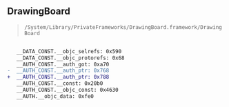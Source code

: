 ## DrawingBoard

> `/System/Library/PrivateFrameworks/DrawingBoard.framework/DrawingBoard`

```diff

   __DATA_CONST.__objc_selrefs: 0x590
   __DATA_CONST.__objc_protorefs: 0x68
   __AUTH_CONST.__auth_got: 0xa70
-  __AUTH_CONST.__auth_ptr: 0x768
+  __AUTH_CONST.__auth_ptr: 0x788
   __AUTH_CONST.__const: 0x20b0
   __AUTH_CONST.__objc_const: 0x4630
   __AUTH.__objc_data: 0xfe0

```
